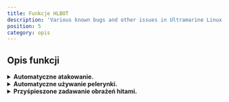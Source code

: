 ```yaml
---
title: Funkcje HLBOT
description: 'Various known bugs and other issues in Ultramarine Linux.'
position: 5
category: opis
---
```


## Opis funkcji

<details><summary><strong>Automatyczne atakowanie.</strong></summary>


1. Automatyczna rotacja
2. Zmieniaj spoty
3. Teleportuj między spotami
4. Prędkość rotacji oraz co ile sekund ma zmieniać spota
5. Minimalna ilość potworów do zastania na spocie
6. Lista spotów 
#### Robi ważenie, prawda?

</details>
<details>
<summary><strong>Automatyczne używanie pelerynki.</strong></summary>

1. Minimalna prędkość używania peleryny
2. Maksymalna prędkość używania peleryny.
3. Tryb pelerynki: Normalny (Zwykłe używanie pelerynki)
4.  Tryb pelerynki: Moblock (Teleportuje wizualnie moby pod postać)
5. Tryb pelerynki: Mega (Teleportuje się po spocie przyciągając moby z dalszych obszarów)
(Na lepiej zabezpieczonych serwerach może nie działać)
(Na lepiej zabezpieczonych serwerach może być wykrywany przez system logów)
6. Miejsce na włożenie pelerynki
(Jeżeli nie włożysz peleryny serwerowej bot będzie używał Waithacka do przyciągania mobów)
7. Ilość mobów od ilu ma używać pelerynki 
#### Robi ważenie, prawda?

</details>
<details><summary><strong>Przyśpieszone zadawanie obrażeń hitami.</strong></summary>

<alert type='info'>Działanie Waithacka jest w pełni zależne od zabezpieczeń serwera
Na lepiej zabezpieczonych serwerach, może być wykrywany przez system logów</alert>

Można wybrać jakie cele ma atakować waithack
1.  Potwory
2. Bossy
3. Metiny
4. Inne 
    <alert type='info'>
    Dodajemy cele, na które ma działać Waithack
    </alert>
5. Prędkość atakowania (w sekundach)
6. Zasięg atakowania
7. Rysuj linie w grze
8. Nie atakuj celów w ścianach
9. Zasięgowy waithack
    <alert type='info'>
    Teleportuje do celów i je bije
    </alert>
10. Maksymalna ilość potworów do atakowania.
11. Nie zadawaj obrażeń zwykłymi atakami 
    <alert type='info'>
    Zwykłe hity nie działają, zadajemy obrażenia tylko poprzez Waithacka
    </alert>
12. Zwiększ ilość potworów do bicia przy zwykłych atakach
    <alert type='info'>
    Standardowo metin ogranicza ilość bitych celów do `16`.
    Funkcja ta pozwala na zadawanie obrażeń wszystkim celom w zasięgu ataku. 
    </alert>
13. Lista potworów które waithack ma bić w przypadku zaznaczenia opcji Inne(4)
#### Robi ważenie, prawda?

</details>